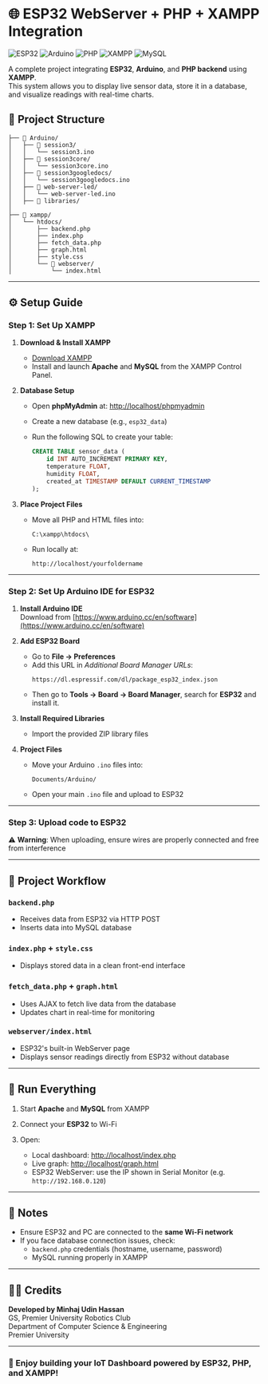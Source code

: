 # 🌐 ESP32 WebServer + PHP + XAMPP Integration

![ESP32](https://img.shields.io/badge/ESP32-E7352C?style=for-the-badge&logo=espressif&logoColor=white)
![Arduino](https://img.shields.io/badge/Arduino-00979D?style=for-the-badge&logo=arduino&logoColor=white)
![PHP](https://img.shields.io/badge/PHP-777BB4?style=for-the-badge&logo=php&logoColor=white)
![XAMPP](https://img.shields.io/badge/XAMPP-FB7A24?style=for-the-badge&logo=xampp&logoColor=white)
![MySQL](https://img.shields.io/badge/MySQL-4479A1?style=for-the-badge&logo=mysql&logoColor=white)

A complete project integrating **ESP32**, **Arduino**, and **PHP backend** using **XAMPP**.  
This system allows you to display live sensor data, store it in a database, and visualize readings with real-time charts.

## 📁 Project Structure

```
├── 📂 Arduino/
│   ├── 📂 session3/
│   │   └── session3.ino
│   ├── 📂 session3core/
│   │   └── session3core.ino
│   ├── 📂 session3googledocs/
│   │   └── session3googledocs.ino
│   ├── 📂 web-server-led/
│   │   └── web-server-led.ino
│   ├── 📂 libraries/
│
├── 📂 xampp/
│   └── htdocs/
│       ├── backend.php
│       ├── index.php
│       ├── fetch_data.php
│       ├── graph.html
│       ├── style.css
│       └── 📂 webserver/
│           └── index.html
```

---

## ⚙️ Setup Guide

### Step 1: Set Up XAMPP

1. **Download & Install XAMPP**
   - [Download XAMPP](https://www.apachefriends.org/download.html)
   - Install and launch **Apache** and **MySQL** from the XAMPP Control Panel.

2. **Database Setup**
   - Open **phpMyAdmin** at: [http://localhost/phpmyadmin](http://localhost/phpmyadmin)
   - Create a new database (e.g., `esp32_data`)
   - Run the following SQL to create your table:

     ```sql
     CREATE TABLE sensor_data (
         id INT AUTO_INCREMENT PRIMARY KEY,
         temperature FLOAT,
         humidity FLOAT,
         created_at TIMESTAMP DEFAULT CURRENT_TIMESTAMP
     );
     ```

3. **Place Project Files**
   - Move all PHP and HTML files into:
     ```
     C:\xampp\htdocs\
     ```
   - Run locally at:
     ```
     http://localhost/yourfoldername
     ```

---

### Step 2: Set Up Arduino IDE for ESP32

1. **Install Arduino IDE**  
   Download from [https://www.arduino.cc/en/software](https://www.arduino.cc/en/software)

2. **Add ESP32 Board**
   - Go to **File → Preferences**
   - Add this URL in *Additional Board Manager URLs*:  
     ```
     https://dl.espressif.com/dl/package_esp32_index.json
     ```
   - Then go to **Tools → Board → Board Manager**, search for **ESP32** and install it.

3. **Install Required Libraries**
   - Import the provided ZIP library files

4. **Project Files**
   - Move your Arduino `.ino` files into:
     ```
     Documents/Arduino/
     ```
   - Open your main `.ino` file and upload to ESP32

---

### Step 3: Upload code to ESP32
 
⚠️ **Warning**: When uploading, ensure wires are properly connected and free from interference

---

## 🧩 Project Workflow

### `backend.php`
- Receives data from ESP32 via HTTP POST
- Inserts data into MySQL database

### `index.php` + `style.css`
- Displays stored data in a clean front-end interface

### `fetch_data.php` + `graph.html`
- Uses AJAX to fetch live data from the database
- Updates chart in real-time for monitoring

### `webserver/index.html`
- ESP32's built-in WebServer page
- Displays sensor readings directly from ESP32 without database

---

## 🚀 Run Everything

1. Start **Apache** and **MySQL** from XAMPP
2. Connect your **ESP32** to Wi-Fi
3. Open:

   - Local dashboard: [http://localhost/index.php](http://localhost/index.php)
   - Live graph: [http://localhost/graph.html](http://localhost/graph.html)
   - ESP32 WebServer: use the IP shown in Serial Monitor (e.g. `http://192.168.0.120`)

---

## 🧾 Notes

- Ensure ESP32 and PC are connected to the **same Wi-Fi network**
- If you face database connection issues, check:
  - `backend.php` credentials (hostname, username, password)
  - MySQL running properly in XAMPP

---

## 👨‍💻 Credits

**Developed by Minhaj Udin Hassan**  
GS, Premier University Robotics Club  
Department of Computer Science & Engineering  
Premier University

---

### 🏁 Enjoy building your IoT Dashboard powered by ESP32, PHP, and XAMPP!